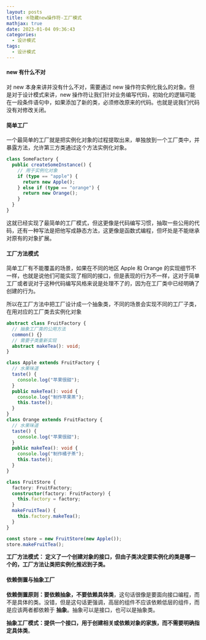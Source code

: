 ```yaml
---
layout: posts
title: ④隐藏new操作符-工厂模式
mathjax: true
date: 2023-01-04 09:36:43
categories:
  - 设计模式
tags:
  - 设计模式
---
```


#### new 有什么不对

对 new 本身来讲并没有什么不对，需要通过 new 操作符实例化我么的对象。但是对于设计模式来讲，new 操作符让我们针对业务编写代码，初始化的逻辑可能在一段条件语句中，如果添加了新的类，必须修改原来的代码。也就是说我们代码没有对修改关闭。

#### 简单工厂

一个最简单的工厂就是把实例化对象的过程提取出来，单独放到一个工厂类中，并暴露方法，允许第三方类通过这个方法实例化对象。

```ts
class SomeFactory {
  public createSomeInstance() {
    // 用于实例化对象
    if (type == "apple") {
      return new Apple();
    } else if (type == "orange") {
      return new Orange();
    }
  }
}
```

这就已经实现了最简单的工厂模式，但这更像是代码编写习惯，抽取一些公用的代码，还有一种写法是把他写成静态方法，这更像是函数式编程，但坏处是不能继承对原有的对象扩展。

#### 工厂方法模式

简单工厂有不能覆盖的场景，如果在不同的地区 Apple 和 Orange 的实现细节不一样，也就是说他们可能实现了相同的接口，但是表现的行为不一样，这对于简单工厂或者说对于这种代码编写风格来说是处理不了的，因为在工厂类中已经明确了创建的行为。

所以在工厂方法中把工厂设计成一个抽象类，不同的场景会实现不同的工厂子类，在用对应的工厂类去实例化对象

```ts
abstract class FruitFactory {
  // 抽象工厂类的公用方法
  common() {}
  // 需要子类重新实现
  abstract makeTea(): void;
}

class Apple extends FruitFactory {
  // 水果味道
  taste() {
    console.log("苹果很甜");
  }
  public makeTea(): void {
    console.log("制作苹果茶");
    this.taste();
  }
}
class Orange extends FruitFactory {
  // 水果味道
  taste() {
    console.log("苹果很甜");
  }
  public makeTea(): void {
    console.log("制作橘子茶");
    this.taste();
  }
}

class FruitStore {
  factory: FruitFactory;
  constructor(factory: FruitFactory) {
    this.factory = factory;
  }
  makeFruitTea() {
    this.factory.makeTea();
  }
}

const store = new FruitStore(new Apple());
store.makeFruitTea();
```

**工厂方法模式： 定义了一个创建对象的接口，但由子类决定要实例化的类是哪一个的，工厂方法让类把实例化推迟到子类。**

#### 依赖倒置与抽象工厂

**依赖倒置原则：要依赖抽象，不要依赖具体类**，这句话很像是要面向接口编程，而不是具体的类。没错，但是这句话更强调，高层的组件不应该依赖低层的组件，而是应该两者都依赖于 **抽象**。抽象可以是接口，也可以是抽象类。

**抽象工厂模式：提供一个接口，用于创建相关或依赖对象的家族，而不需要明确指定具体类**。
